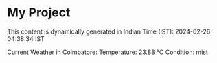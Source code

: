 # My Project

This content is dynamically generated in Indian Time (IST): 2024-02-26 04:38:34 IST


Current Weather in Coimbatore:
Temperature: 23.88 °C
Condition: mist
